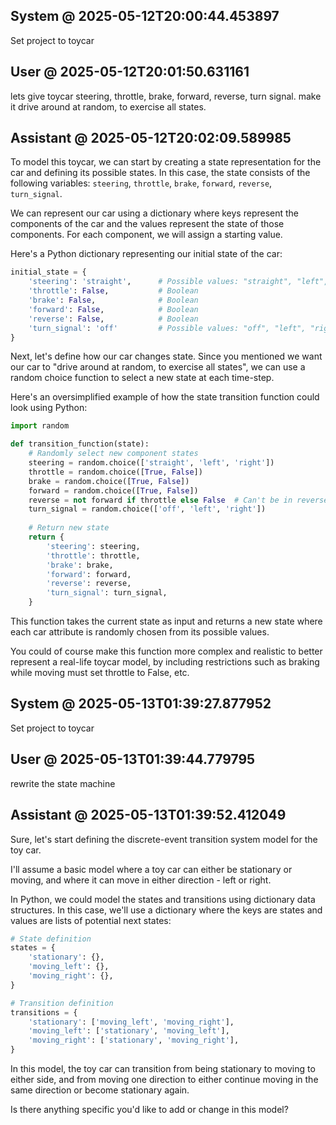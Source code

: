 
## System @ 2025-05-12T20:00:44.453897

Set project to toycar

## User @ 2025-05-12T20:01:50.631161

lets give toycar steering, throttle, brake, forward, reverse, turn signal. make it drive around at random, to exercise all states.

## Assistant @ 2025-05-12T20:02:09.589985

To model this toycar, we can start by creating a state representation for the car and defining its possible states. In this case, the state consists of the following variables: `steering`, `throttle`, `brake`, `forward`, `reverse`, `turn_signal`.

We can represent our car using a dictionary where keys represent the components of the car and the values represent the state of those components. For each component, we will assign a starting value.

Here's a Python dictionary representing our initial state of the car:

```python
initial_state = {
    'steering': 'straight',      # Possible values: "straight", "left", "right"
    'throttle': False,           # Boolean
    'brake': False,              # Boolean
    'forward': False,            # Boolean
    'reverse': False,            # Boolean
    'turn_signal': 'off'         # Possible values: "off", "left", "right"
}
```

Next, let's define how our car changes state. Since you mentioned we want our car to "drive around at random, to exercise all states", we can use a random choice function to select a new state at each time-step.

Here's an oversimplified example of how the state transition function could look using Python:

```python
import random

def transition_function(state):
    # Randomly select new component states
    steering = random.choice(['straight', 'left', 'right'])
    throttle = random.choice([True, False])
    brake = random.choice([True, False])
    forward = random.choice([True, False])
    reverse = not forward if throttle else False  # Can't be in reverse if we're moving forward
    turn_signal = random.choice(['off', 'left', 'right'])
    
    # Return new state
    return {
        'steering': steering,
        'throttle': throttle,
        'brake': brake,
        'forward': forward,
        'reverse': reverse,
        'turn_signal': turn_signal,
    }
```
This function takes the current state as input and returns a new state where each car attribute is randomly chosen from its possible values. 

You could of course make this function more complex and realistic to better represent a real-life toycar model, by including restrictions such as braking while moving must set throttle to False, etc.

## System @ 2025-05-13T01:39:27.877952

Set project to toycar

## User @ 2025-05-13T01:39:44.779795

rewrite the state machine

## Assistant @ 2025-05-13T01:39:52.412049

Sure, let's start defining the discrete-event transition system model for the toy car.

I'll assume a basic model where a toy car can either be stationary or moving, and where it can move in either direction - left or right.

In Python, we could model the states and transitions using dictionary data structures. In this case, we'll use a dictionary where the keys are states and values are lists of potential next states:

```python
# State definition
states = {
    'stationary': {},
    'moving_left': {},
    'moving_right': {},
}

# Transition definition
transitions = {
    'stationary': ['moving_left', 'moving_right'],
    'moving_left': ['stationary', 'moving_left'],
    'moving_right': ['stationary', 'moving_right'],
}
```

In this model, the toy car can transition from being stationary to moving to either side, and from moving one direction to either continue moving in the same direction or become stationary again.

Is there anything specific you'd like to add or change in this model?
